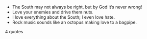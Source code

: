  - The South may not always be right, but by God it’s never wrong!
 - Love your enemies and drive them nuts.
 - I love everything about the South; I even love hate.
 - Rock music sounds like an octopus making love to a bagpipe.

4 quotes